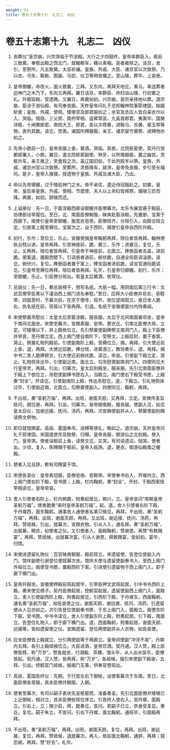 ```yaml
---
weight: 51
title: 卷五十志第十九　礼志二　凶仪
---
```


# 卷五十志第十九　礼志二　凶仪

1. <span id="卷五十志第十九　礼志二　凶仪-1"></span>
丧葬仪“圣宗崩，兴宗哭临于节涂殿。大行之夕四鼓终，皇帝率群臣入，柩前三致奠。奉柩出殿之西北门，就轀輬车，藉以素裀。巫者袯除之。诘旦，发引，至祭所，凡五致奠。太巫祈禳。皇族、外戚、大臣、诸京官以次致祭。乃以衣、弓矢、鞍勒、图画、马驼、仪卫等物皆播之。至山陵，葬毕，上哀册。

2. <span id="卷五十志第十九　礼志二　凶仪-2"></span>
皇帝御幄，命改火，面火致奠，三拜。又东向，再拜天地讫，乘马，率送葬者边神门之木乃下，东向又再拜。翼日诘旦，率群臣、命妇诣山陵，行初奠之礼。升御容殿，受遗赐。又翼日，再奠如初。兴宗崩，首宗亲择地以葬。道宗崩，菆涂于游仙殿，有司奉丧服。天柞皇帝问礼于总知翰林院事耶律固，始服斩衰；皇族、外戚、使相、矮墩官及郎君服如之；余官及丞应人皆白枲衣巾以入，哭临。惕隐、三父房、南府宰相、遥辇常衮、九奚首郎君、夷离毕、国舅详稳、十闸撒郎君、南院大王、郎君，各以次荐奠，进鞍马、衣袭、犀玉带等物，表列其数。读讫，焚表。诸国所赙器服，亲王、诸京留守奠祭、进赙物亦如之。

3. <span id="卷五十志第十九　礼志二　凶仪-3"></span>
先帝小歛前一日，皇帝丧服上香，奠酒，哭临。其夜，北院枢密使、契丹行宫都部署入，小歛。翼日，遣北院枢密副使、林牙，以所赗器服，置之幽宫。灵柩升车，亲王推之，至食羖之次。盖辽国旧俗，于此刑羖羊以祭。皇族、外戚、诸京州官以次致祭。至葬所，灵柩降车，就浉，皇帝免丧服，步引至长福冈。是夕，皇帝入陵寝，授遗物于皇族、外戚及诸大臣，乃出。

4. <span id="卷五十志第十九　礼志二　凶仪-4"></span>
命以先帝寝幄，过于陵前神门之木。帝不亲往，遣近侍冠服赴之。初奠，皇帝、皇后率皇族、外戚、使相、节度使、夫人以上命妇皆拜祭，循陵三匝而降。再奠，如初。辞陵而还。

5. <span id="卷五十志第十九　礼志二　凶仪-5"></span>
上谥册仪：先一日，于菆涂殿西廊设御幄并臣僚幕次。太乐令展宫悬于殿庭，协律郎设举麾位。至日，北、南面臣僚朝服，昧爽赴菆涂殿。先置册、宝案于西廊下。阁使引皇帝至御幄，服宽衣皂带。臣僚班齐，分班引入，向殿合班立定。引册案上殿至褥位，宝案次之，设于西阶。阁使引皇帝自西阶升殿。

6. <span id="卷五十志第十九　礼志二　凶仪-6"></span>
初行，乐作；至位立，乐止。宣徽使揖皇帝鞠躬再拜，陪位者皆再拜。翰林使执台牫以进，皇帝再拜。引至神座前，跪，奠三，乐作；进奠讫，复位，乐止。又再拜，陪位者皆再拜。引皇帝于神座前，北面立。捧册函者去盖，进前跪。册案退，置殿西壁下。引读册者进前，俯伏跪，自通全衔臣读溢册。读讫，俯伏兴，复位。捧册函者置于案上，捧宝函者进前跪，读宝官通衔跪读讫，引皇帝至褥位再拜，陪位者皆再拜。礼毕，引皇帝归御幄。初行，乐作；至御幄，乐止。引臣僚分班出。若皇太后奠酒，依常仪。

7. <span id="卷五十志第十九　礼志二　凶仪-7"></span>
忌辰仪：先一日，奏忌辰榜子，预写名纸。大纸一幅，用阴面后第三行书：文武百僚宰臣某以下谨诣西上阁门进名奉慰。”至日，应拜大小臣僚并皂衣、皂鞓带，四鼓至时，于幕次前，在京于僧寺，班齐，依位望阀叙立。直日舍人跪右，执名纸在前，班首以下皆再拜。引退。名纸于宣徽便面付内侍奏闻。

8. <span id="卷五十志第十九　礼志二　凶仪-8"></span>
宋使祭奠吊慰仪：太皇太后至菆涂殿，服丧服。太后于北间南面垂帘坐，皇帝于南间北面坐。宋使至幕次，宣赐素服、皂带。更衣讫，引南北臣僚大班，立定。可矮墩以下，并上殿依位立。先引祭奠使副捧祭文南洞门入，殿上下臣僚并举哀，至丹墀立定。西上阁门使自南阶下，受祭文，上殿启封，置于香案，哭止。祭奠礼物列殿前。引使副南阶上殿，至褥位立，揖，再拜。引大使近前上香，退，再拜。大使近前跪，捧台牫，进奠酒三，教坊奏乐，退，再拜。揖中书二舍人跪捧祭文，引大使近前俯伏跪，读讫，举哀。引使副下殿立定，哭止。礼物担床出毕，引使副近南，面北立。勾吊慰使副南洞门入。四使同见大行皇帝灵，再拜。引出，归幕次。皇太后别殿坐，服丧服。先引北南面臣僚并于殿上下依位立，吊慰使副捧书匣右入，当殿立。阁门使右下殿受书匣，上殿奏“封全”。开读讫，引使副南阶上殿，传达吊慰讫，退，下殿立。引礼物担床过毕，引使副近南，北面立。勾祭奠使副入。四使同见，鞠躬，再拜。

9. <span id="卷五十志第十九　礼志二　凶仪-9"></span>
不出班，奏“圣躬万福”，再拜。出班，谢面天颜，又再拜，立定。宣微传圣旨抚问，就位谢，再拜。引出，归幕次。皇帝御南殿，服丧服。使副入见，如见皇太后仪，加谢远接、抚问、汤药，再拜。次宣赐使副并从人，祭奠使副别赐读祭文例物。

10. <span id="卷五十志第十九　礼志二　凶仪-10"></span>
即日就馆赐宴。高丽、夏国奉吊、进赙等使礼，略如之。道宗崩，天祚皇帝问礼于耶律固。宋国遣使吊及致祭、归赗，皇帝丧服，御游仙之北别殿。使入门，皇帝哭。使者诣柩前上香，读祭文讫，又哭。有司读遗诏，恸哭。使者出，少顷，复入，陈赙赗于柩前，皇帝入临哭。退，更衣，御游仙殿南之幄殿。

11. <span id="卷五十志第十九　礼志二　凶仪-11"></span>
使者入见且辞，敕有司赐宴于馆。

12. <span id="卷五十志第十九　礼志二　凶仪-12"></span>
宋使告哀仪：皇帝素冠服，臣僚皂袍、皂鞋带。宋使奉书右入，开墀内立。西上阁门使右阶下殿，受书匣；上殿，栏内鞠躬，奏“封全”。开封，于殿西案授宰相读讫，皇帝举哀。

13. <span id="卷五十志第十九　礼志二　凶仪-13"></span>
舍人引使者右阶上，栏内俯跪，附奏起居讫，俯兴，立。皇帝宣问“南朝皇帝圣躬万福”。使者跪奏“来时皇帝圣躬万福”，起，退。舍人引使者右阶下殿，于丹墀西，面东鞠躬。通事舍人通使者名某只候见，再拜。不出班，奏“圣躬万福”，再拜。出班，谢面天颜，再拜。又出班，谢远接、抚问、汤药，再拜。赞祗候，引出，就幕次，宣赐衣物。引从人入，通名拜，奏“圣躬万福”，出就幕，赐衣，如使者之仪。又引使者入，面殿鞠躬，赞谢恩。再赞“有敕赐宴”，再拜。赞祗候，出就幕次宴。引从人谢恩，拜敕赐宴，皆如初。宴毕，归馆。

14. <span id="卷五十志第十九　礼志二　凶仪-14"></span>
宋使进遗留礼物仪：百官昧爽朝服，殿前班立。宋遗留使、告登位使副入内门，馆伴副使引谢登位使就幕次坐。馆伴大使与遗留使副奉书入，至西上阁门外毡位立。阁使受书匣，置殿西阶下案。引进使引遗留物于西上阁门入，即于廊下横门出。

15. <span id="卷五十志第十九　礼志二　凶仪-15"></span>
皇帝升殿坐。宣徽使押殿前班起居毕，引宰臣押文武班起居，引中书令西阶上殿，奏宋使见榜子。契丹臣僚起居，控鹤官起居。遗留使副西上阁门入，面殿立。舍人引使副西阶上殿，附奏起居讫，引西阶下殿，于丹墀东，西面鞠躬，通名奏“圣躬万福”，如告哀使之仪。谢面天颜，谢远接、抚问、汤药。引遗留便从人见亦如之。次引告登位使副奉书匣，于东上阁门入，面殿立。阁使东阶下殿，受书匣。中书令读讫，舍人引使副东阶上殿，附奏起居。引下殿，南面立。告登位礼物入，即于廊下横门出。退，西面鞠躬，附奏起居，谢面天颜、远接等，皆如遗留使之仪。宣赐遗留、登位两使副并从人衣物，如告哀使。

16. <span id="卷五十志第十九　礼志二　凶仪-16"></span>
应坐臣僚皆上殿就立，分引两使副等于两廊立。皇帝间使副“冲涉不易”，丹墀内五拜。各引上殿祗候位立。大臣进酒，皇帝饮酒。契丹通，汉人赞，殿上臣僚皆拜，称“万岁”。赞各就坐，行酒殽、茶膳，馒头毕，从人出水饭毕，臣僚皆起。契丹通，汉人赞，皆再拜，称“万岁”。各祗候。独引宋使副下殿谢，五拜。引出。控鹤官门祗候，报阁门无事，供奉官卷班出。

17. <span id="卷五十志第十九　礼志二　凶仪-17"></span>
高丽、夏国告终仪：先期，于行宫左右下御帐，设使客幕次于东南。至日，北面臣僚各常服，其余臣僚并朝服，入朝。

18. <span id="卷五十志第十九　礼志二　凶仪-18"></span>
使者至幕次，有司以嗣子表状先呈枢密院，准备奏呈。先引北面臣僚并矮墩已上近御帐，相对立，其余臣僚依班位序立。引告终人使右入，至丹墀，面殿立。引右上，立；揖少前，拜，跪奏讫，宣问。若嗣子已立，恭身受圣旨。奏讫，复位。嗣子朱立，不宣问。引右下丹墀，面北鞠躬。通班毕，引面殿再拜。

19. <span id="卷五十志第十九　礼志二　凶仪-19"></span>
不出班，奏“圣躬万福”，再拜。出班，谢面天颜，复位，再拜。出班，谢远接，复位，再拜。赞祗候，退就幕次。再入，依前面北鞠躬，通辞，再拜；叙恋阙，再拜。赞“好去”。礼毕。

